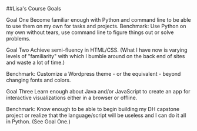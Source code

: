 
##Lisa's Course Goals

<bold>Goal One</bold>
Become familiar enough with Python and command line to be able to use them on my own for tasks and projects.</bold>
Benchmark: Use Python on my own without tears, use command line to figure things out or solve problems.

<bold>Goal Two
Achieve semi-fluency in HTML/CSS. (What I have now is varying levels of "familiarity" with which I bumble around on the back end of sites and waste a lot of time.)</bold>

Benchmark: Customize a Wordpress theme - or the equivalent - beyond changing fonts and colors.

<bold>Goal Three
Learn enough about Java and/or JavaScript to create an app for interactive visualizations either in a browser or offline.</bold>

Benchmark: Know enough to be able to begin building my DH capstone project or realize that the language/script will be useless and I can do it all in Python. (See Goal One.)